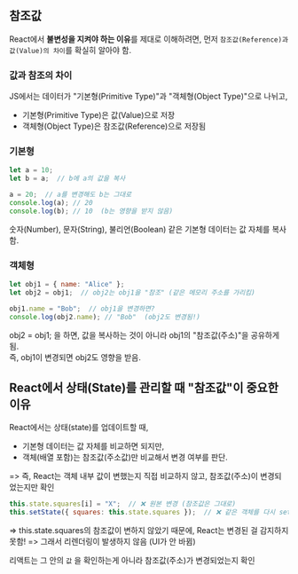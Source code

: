 ## 참조값

React에서 **불변성을 지켜야 하는 이유**를 제대로 이해하려면,
먼저 `참조값(Reference)과 값(Value)의 차이`를 확실히 알아야 함.

### 값과 참조의 차이

JS에서는 데이터가 "기본형(Primitive Type)"과 "객체형(Object Type)"으로 나뉘고,

- 기본형(Primitive Type)은 값(Value)으로 저장
- 객체형(Object Type)은 참조값(Reference)으로 저장됨

### 기본형

```js
let a = 10;
let b = a;  // b에 a의 값을 복사

a = 20;  // a를 변경해도 b는 그대로
console.log(a); // 20
console.log(b); // 10  (b는 영향을 받지 않음)
```

숫자(Number), 문자(String), 불리언(Boolean) 같은 기본형 데이터는 값 자체를 복사함.

### 객체형

```js
let obj1 = { name: "Alice" };
let obj2 = obj1;  // obj2는 obj1을 "참조" (같은 메모리 주소를 가리킴)

obj1.name = "Bob";  // obj1을 변경하면?
console.log(obj2.name); // "Bob"  (obj2도 변경됨!)
```

obj2 = obj1; 을 하면, 값을 복사하는 것이 아니라 obj1의 "참조값(주소)"을 공유하게 됨.  
즉, obj1이 변경되면 obj2도 영향을 받음.

## React에서 상태(State)를 관리할 때 "참조값"이 중요한 이유

React에서는 상태(state)를 업데이트할 때,  

- 기본형 데이터는 값 자체를 비교하면 되지만,
- 객체(배열 포함)는 참조값(주소값)만 비교해서 변경 여부를 판단.  

=> 즉, React는 객체 내부 값이 변했는지 직접 비교하지 않고, 참조값(주소)이 변경되었는지만 확인

```jsx
this.state.squares[i] = "X";  // ❌ 원본 변경 (참조값은 그대로)
this.setState({ squares: this.state.squares });  // ❌ 같은 객체를 다시 setState
```

=> this.state.squares의 참조값이 변하지 않았기 때문에, React는 변경된 걸 감지하지 못함!
=> 그래서 리렌더링이 발생하지 않음 (UI가 안 바뀜)  

리액트는 그 안의 `값` 을 확인하는게 아니라 참조값(주소)가 변경되었는지 확인